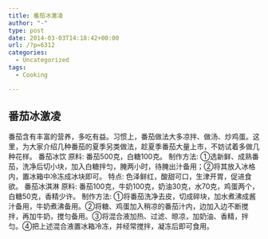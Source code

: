 ```yaml
---
title: 番茄冰激凌
author: "-"
type: post
date: 2014-03-03T14:18:42+00:00
url: /?p=6312
categories:
  - Uncategorized
tags:
  - Cooking

---
```

## 番茄冰激凌
番茄含有丰富的营养，多吃有益。习惯上，番茄做法大多凉拌、做汤、炒鸡蛋。这里，为大家介绍几种番茄的夏季另类做法，趁夏季番茄大量上市，不妨试着多做几种花样。 <wbr /> 番茄冰饮 <wbr /> 原料: 番茄500克，白糖100克。 <wbr /> 制作方法: ①选新鲜、成熟番茄，洗净后切小块，加入白糖拌匀，腌两小时，待腌出汁备用；②将其放入冰格内，置冰箱中冷冻成冰块即可。 <wbr /> 特点: 色泽鲜红，酸甜可口，生津开胃，促进食欲。 <wbr /> 番茄冰淇淋 <wbr /> 原料: 番茄100克，牛奶100克，奶油30克，水70克，鸡蛋两个，白糖50克，香精少许。 <wbr /> 制作方法: ①将番茄洗净去皮，切成碎块，加水煮沸成酱汁备用，牛奶煮沸备用。②将糖、鸡蛋加入稍凉的番茄汁内，边加入边不断搅拌，再加牛奶，搅匀备用。③将混合液加热、过滤、晾凉，加奶油、香精，拌匀。④把上述混合液置冰箱冷冻，并经常搅拌，凝冻后即可食用。